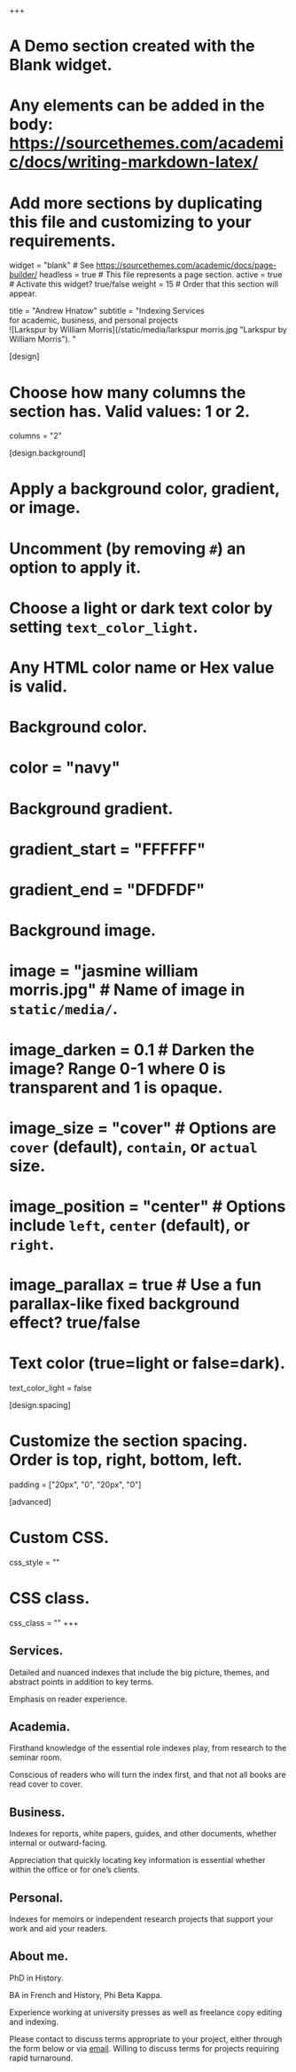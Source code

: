 +++
# A Demo section created with the Blank widget.
# Any elements can be added in the body: https://sourcethemes.com/academic/docs/writing-markdown-latex/
# Add more sections by duplicating this file and customizing to your requirements.

widget = "blank"  # See https://sourcethemes.com/academic/docs/page-builder/
headless = true  # This file represents a page section.
active = true  # Activate this widget? true/false
weight = 15  # Order that this section will appear.

title = "Andrew Hnatow"
subtitle = "Indexing Services<br> for academic, business, and personal projects
<br>![Larkspur by William Morris](/static/media/larkspur morris.jpg "Larkspur by William Morris"). "

[design]
  # Choose how many columns the section has. Valid values: 1 or 2.
  columns = "2"

[design.background]
  # Apply a background color, gradient, or image.
  #   Uncomment (by removing `#`) an option to apply it.
  #   Choose a light or dark text color by setting `text_color_light`.
  #   Any HTML color name or Hex value is valid.

  # Background color.
  # color = "navy"
  
  # Background gradient.
  # gradient_start = "FFFFFF"
  # gradient_end = "DFDFDF"
  
  # Background image.
  # image = "jasmine william morris.jpg"  # Name of image in `static/media/`.
  # image_darken = 0.1 # Darken the image? Range 0-1 where 0 is transparent and 1 is opaque.
  # image_size = "cover"  #  Options are `cover` (default), `contain`, or `actual` size.
  # image_position = "center"  # Options include `left`, `center` (default), or `right`.
  # image_parallax = true  # Use a fun parallax-like fixed background effect? true/false
  
  
  # Text color (true=light or false=dark).
  text_color_light = false

[design.spacing]
  # Customize the section spacing. Order is top, right, bottom, left.
  padding = ["20px", "0", "20px", "0"]

[advanced]
 # Custom CSS. 
 css_style = ""
 
 # CSS class.
 css_class = ""
+++

## **Services.**

Detailed and nuanced indexes that include the big picture, themes, and abstract points in addition to key terms.

Emphasis on reader experience.

## **Academia.**

Firsthand knowledge of the essential role indexes play, from research to the seminar room. 

Conscious of readers who will turn the index first, and that not all books are read cover to cover. 

## **Business.**

Indexes for reports, white papers, guides, and other documents, whether internal or outward-facing. 

Appreciation that quickly locating key information is essential whether within the office or for one’s clients. 

## **Personal.** 

Indexes for memoirs or independent research projects that support your work and aid your readers. 

## **About me.**

PhD in History. 

BA in French and History, Phi Beta Kappa.

Experience working at university presses as well as freelance copy editing and indexing.


Please contact to discuss terms appropriate to your project, either through the form below or via [email](mailto:andrew.hnatow@gmail.com?subject=Index%20Query). 
Willing to discuss terms for projects requiring rapid turnaround.
